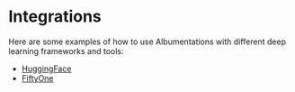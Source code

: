 # Integrations

Here are some examples of how to use Albumentations with different deep learning frameworks and tools:

- [HuggingFace](huggingface/index.md)
- [FiftyOne](fiftyone.md)
